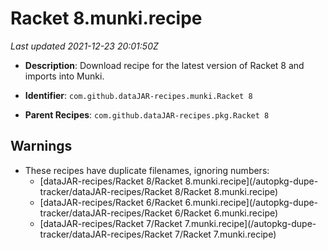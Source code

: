 # Racket 8.munki.recipe

_Last updated 2021-12-23 20:01:50Z_

- **Description**: Download recipe for the latest version of Racket 8 and imports into Munki.

- **Identifier**: `com.github.dataJAR-recipes.munki.Racket 8`

- **Parent Recipes**: `com.github.dataJAR-recipes.pkg.Racket 8`


## Warnings

- These recipes have duplicate filenames, ignoring numbers:
    - [dataJAR-recipes/Racket 8/Racket 8.munki.recipe](/autopkg-dupe-tracker/dataJAR-recipes/Racket 8/Racket 8.munki.recipe)
    - [dataJAR-recipes/Racket 6/Racket 6.munki.recipe](/autopkg-dupe-tracker/dataJAR-recipes/Racket 6/Racket 6.munki.recipe)
    - [dataJAR-recipes/Racket 7/Racket 7.munki.recipe](/autopkg-dupe-tracker/dataJAR-recipes/Racket 7/Racket 7.munki.recipe)